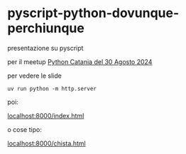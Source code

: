 # pyscript-python-dovunque-perchiunque
presentazione su pyscript

per il meetup [Python Catania del 30 Agosto 2024](https://www.meetup.com/it-IT/python-catania/events/302671524/)

per vedere le slide

    uv run python -m http.server

poi:

[localhost:8000/index.html](localhost:8000/index.html)

o cose tipo:

[localhost:8000/chista.html](localhost:8000/chista.html)